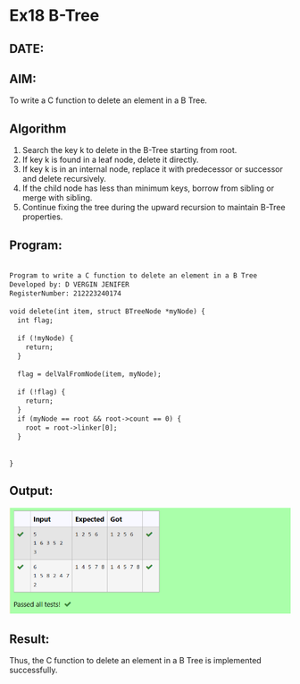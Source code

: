 # Ex18 B-Tree
## DATE:
## AIM:
To write a C function to delete an element in a B Tree.
## Algorithm
1. Search the key k to delete in the B-Tree starting from root.
2. If key k is found in a leaf node, delete it directly.
3. If key k is in an internal node, replace it with predecessor or successor and delete recursively.
4. If the child node has less than minimum keys, borrow from sibling or merge with sibling.
5. Continue fixing the tree during the upward recursion to maintain B-Tree properties.

## Program:
```

Program to write a C function to delete an element in a B Tree
Developed by: D VERGIN JENIFER
RegisterNumber: 212223240174

void delete(int item, struct BTreeNode *myNode) {
  int flag;

  if (!myNode) {
    return;
  }

  flag = delValFromNode(item, myNode);

  if (!flag) {
    return;
  }
  if (myNode == root && root->count == 0) {
    root = root->linker[0];
  }


}
```

## Output:

![output](img/btreedel.png)

## Result:
Thus, the C function to delete an element in a B Tree is implemented successfully.
